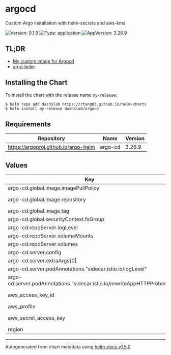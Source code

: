 # argocd

Custom Argo installation with helm-secrets and aws-kms

![Version: 0.1.9](https://img.shields.io/badge/Version-0.1.9-informational?style=flat-square) ![Type: application](https://img.shields.io/badge/Type-application-informational?style=flat-square) ![AppVersion: 3.26.9](https://img.shields.io/badge/AppVersion-3.26.9-informational?style=flat-square)

## TL;DR

- [My custom image for Argocd](https://github.com/rtang03/docker-argocd)
- [argo-helm](https://github.com/argoproj/argo-helm/tree/master/charts/argo-cd)

## Installing the Chart

To install the chart with the release name `my-release`:

```console
$ helm repo add dashslab https://rtang03.github.io/helm-charts
$ helm install my-release dashslab/argocd
```

## Requirements

| Repository | Name | Version |
|------------|------|---------|
| https://argoproj.github.io/argo-helm | argo-cd | 3.26.9 |

## Values

| Key | Type | Default | Description |
|-----|------|---------|-------------|
| argo-cd.global.image.imagePullPolicy | string | internal value | imagePullPolicy |
| argo-cd.global.image.repository | string | `"ghcr.io/rtang03/argocd-helm-secret"` | custom image with helm-secret |
| argo-cd.global.image.tag | string | `"2.1.7-rev4"` |  |
| argo-cd.global.securityContext.fsGroup | int | `2000` |  |
| argo-cd.repoServer.logLevel | string | `"info"` |  |
| argo-cd.repoServer.volumeMounts | list | internal value | Fixture |
| argo-cd.repoServer.volumes | list | internal value | Fixture |
| argo-cd.server.config | object | internal value | Fixture |
| argo-cd.server.extraArgs[0] | string | `"--insecure"` |  |
| argo-cd.server.podAnnotations."sidecar.istio.io/logLevel" | string | `"warning"` |  |
| argo-cd.server.podAnnotations."sidecar.istio.io/rewriteAppHTTPProbers" | string | internal value | Fixture |
| aws_access_key_id | string | `"my-access-key-id"` | ACCESS_KEY_ID for use by kms |
| aws_profile | string | `"my-aws-profile"` | AWS profile name |
| aws_secret_access_key | string | `"my-access-key-secret"` | SECRET_ACCESS_KEY for use by kms |
| region | string | `"my-region"` | AWS region |

----------------------------------------------
Autogenerated from chart metadata using [helm-docs v1.5.0](https://github.com/norwoodj/helm-docs/releases/v1.5.0)
